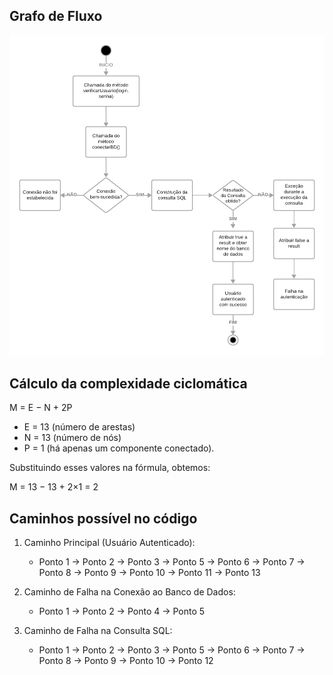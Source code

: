 ## Grafo de Fluxo
![Grafo de Fluxo](Grafo_de_Fluxo.png) 

## Cálculo da complexidade ciclomática
M = E − N + 2P
- E = 13 (número de arestas)
- N = 13 (número de nós)
- P = 1 (há apenas um componente conectado).

Substituindo esses valores na fórmula, obtemos:

M = 13 − 13 + 2×1 = 2

## Caminhos possível no código

1. Caminho Principal (Usuário Autenticado):
    - Ponto 1 -> Ponto 2 -> Ponto 3 -> Ponto 5 -> Ponto 6 -> Ponto 7 -> Ponto 8 -> Ponto 9 -> Ponto 10 -> Ponto 11 -> Ponto 13

2. Caminho de Falha na Conexão ao Banco de Dados:
    - Ponto 1 -> Ponto 2 -> Ponto 4 -> Ponto 5

3. Caminho de Falha na Consulta SQL:
    - Ponto 1 -> Ponto 2 -> Ponto 3 -> Ponto 5 -> Ponto 6 -> Ponto 7 -> Ponto 8 -> Ponto 9 -> Ponto 10 -> Ponto 12
